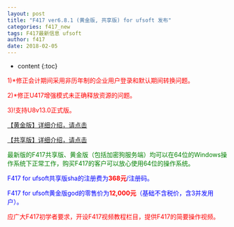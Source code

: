 ```yaml
---
layout: post
title: "F417 ver6.8.1 (黄金版, 共享版) for ufsoft 发布"
categories: f417_new
tags: F417最新信息 ufsoft
author: f417
date: 2018-02-05
---
```


* content
{:toc}



<p><font color="red">1)*修正会计期间采用非历年制的企业用户登录和默认期间转换问题。</font></p>

<p><font color="red">2)*修正U417增强模式未正确释放资源的问题。</font></p>

<p><font color="red">3)!支持U8v13.0正式版。</font></p>


[【黄金版】详细介绍，请点击](/blog/f417_uf_gold)

[【共享版】详细介绍，请点击](/blog/f417_uf_share)

<p><font color="green">最新版的F417共享版、黄金版（包括加密狗服务端）均可以在64位的Windows操作系统下正常工作，购买F417的客户可以放心使用64位的操作系统。</font></p>

<p><font color="blue">F417 for ufsoft共享版sha的注册费为<font color="red"><b>368元</b></font>/注册码。</font></p>

<p><font color="blue">F417 for ufsoft黄金版god的零售价为<font color="red"><b>12,000元</b></font>（基础不含税价，含3并发用户）。</font></p>

<p><font color="red">应广大F417初学者要求，开设F417视频教程栏目，提供F417的简要操作视频。</font></p>
